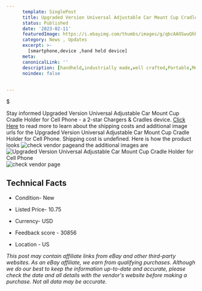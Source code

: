 ```yaml
---
      template: SinglePost
      title: Upgraded Version Universal Adjustable Car Mount Cup Cradle Holder for Cell Phone
      status: Published
      date: '2023-02-11'
      featuredImage: https://i.ebayimg.com/thumbs/images/g/qbcAAOSwuQhh3p46/s-l225.jpg
      category: News , Updates
      excerpt: >-
        [smartphone,device ,hand held device]
      meta:
      canonicalLink: ''
      description: [handheld,industrially made,well crafted,Portable,Mobile,Compact,Convenient,Lightweight,Maneuverable,Man-portable,Miniature,Carriable,Hand-held,Light,Holdable,Transportable,Mobile device,Pocket-sized,On-the-go,Wireless,Cordless,Compact size,Convenient size, smartphone,device ,hand held device]
      noindex: false
      
        
---
```

$

Stay informed Upgraded Version Universal Adjustable Car Mount Cup Cradle Holder for Cell Phone - a 2-star Chargers & Cradles device. [Click Here](https://www.ebay.com/itm/275106770298?hash=item400da42d7a%3Ag%3AqbcAAOSwuQhh3p46&mkevt=1&mkcid=1&mkrid=711-53200-19255-0&campid=%253CePNCampaignId%253E&customid=%253CreferenceId%253E&toolid=10049) to read more to learn about the shipping costs and additional image urls for the Upgraded Version Universal Adjustable Car Mount Cup Cradle Holder for Cell Phone. Shipping cost is undefined. Here is how the product looks ![check vendor page](https://i.ebayimg.com/thumbs/images/g/qbcAAOSwuQhh3p46/s-l225.jpg)and the additional images are![Upgraded Version Universal Adjustable Car Mount Cup Cradle Holder for Cell Phone](https://i.ebayimg.com/images/g/qbcAAOSwuQhh3p46/s-l1200.jpg)![check vendor page](https://origin-galleryplus.ebayimg.com/ws/web/275106770298_2_0_1/225x225.jpg,https://origin-galleryplus.ebayimg.com/ws/web/275106770298_3_0_1/225x225.jpg,https://origin-galleryplus.ebayimg.com/ws/web/275106770298_4_0_1/225x225.jpg,https://origin-galleryplus.ebayimg.com/ws/web/275106770298_5_0_1/225x225.jpg,https://origin-galleryplus.ebayimg.com/ws/web/275106770298_6_0_1/225x225.jpg,https://origin-galleryplus.ebayimg.com/ws/web/275106770298_7_0_1/225x225.jpg,https://origin-galleryplus.ebayimg.com/ws/web/275106770298_8_0_1/225x225.jpg,https://origin-galleryplus.ebayimg.com/ws/web/275106770298_9_0_1/225x225.jpg,https://origin-galleryplus.ebayimg.com/ws/web/275106770298_10_0_1/225x225.jpg,https://origin-galleryplus.ebayimg.com/ws/web/275106770298_11_0_1/225x225.jpg)



 ## Technical Facts 



     
      

 - Condition- New 


      

 - Listed Price- 10.75 


      

 - Currency- USD 


      

 - Feedback score - 30856 


      

 - Location - US 


      
      

 *_This post may contain affiliate links from eBay and other third-party websites. As an eBay affiliate, we earn from qualifying purchases. Although we do our best to keep the information up-to-date and accurate, please check the date and all details with the vendor's website before making a purchase. Not all data may be accurate._*






